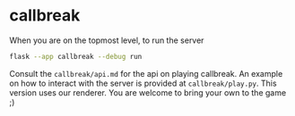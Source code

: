 # callbreak

When you are on the topmost level, to run the server

```bash
flask --app callbreak --debug run
```

Consult the `callbreak/api.md` for the api on playing callbreak.
An example on how to interact with the server is provided at `callbreak/play.py`.
This version uses our renderer. You are welcome to bring your own to the game ;)
